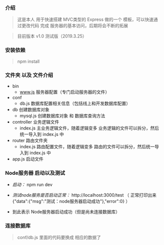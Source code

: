 ### 介绍

> 这是本人 用于快速搭建 MVC类型的 Express 做的一个 模板，可以快速通过更改代码 完成 服务器的基本访问，后期将会不断的拓展

> 目前版本 v1.0 测试版（2019.3.25）

### 安装依赖

> npm install

### 文件夹 以及 文件介绍

- bin
  - www.js 服务器配置（专门启动服务器的文件）
- conf
  - db.js 数据库配置相关信息（包括线上和开发数据库配置）
- db 创建数据库对象
  - mysql.js 创建数据库对象 和 数据库查询方法
- controller 业务逻辑文件
  - index.js 主业务逻辑文件，随着逻辑变多 业务逻辑的文件可以拆分，然后统一导入到 index.js 中
- router 路由文件夹
  - index.js 路由配置文件，随着逻辑变多 路由的文件可以拆分，然后统一导入到 index.js 中
- app.js 启动文件


### Node服务器 启动以及测试

- *启动：* npm run dev
- *测试node服务是否启动正常：* http://localhost:3000/test （ 正常打印出来 {"data":{"msg":"测试：node服务器启动成功"},"error":0} ）

- 到此表示 Node服务器启动成功（但是尚未连接数据库）

### 连接数据库

> conf/db.js 里面的代码要换成 相应的数据了